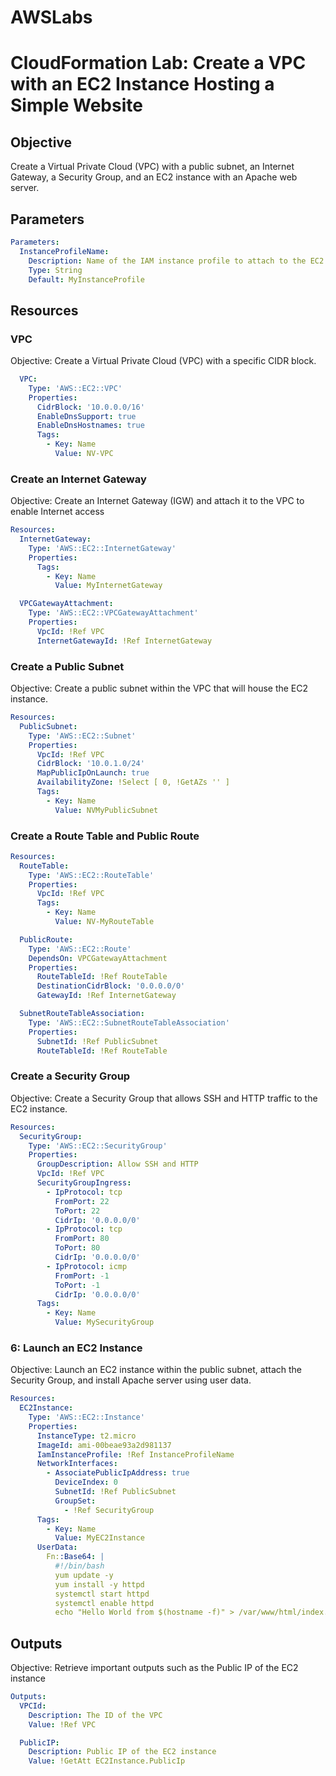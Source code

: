 ﻿# AWSLabs
# CloudFormation Lab: Create a VPC with an EC2 Instance Hosting a Simple Website

## Objective
Create a Virtual Private Cloud (VPC) with a public subnet, an Internet Gateway, a Security Group, and an EC2 instance with an Apache web server.

## Parameters
```yaml
Parameters:
  InstanceProfileName:
    Description: Name of the IAM instance profile to attach to the EC2 instance
    Type: String
    Default: MyInstanceProfile
```

## Resources
### VPC
Objective: Create a Virtual Private Cloud (VPC) with a specific CIDR block.

```yaml
  VPC:
    Type: 'AWS::EC2::VPC'
    Properties:
      CidrBlock: '10.0.0.0/16'
      EnableDnsSupport: true
      EnableDnsHostnames: true
      Tags:
        - Key: Name
          Value: NV-VPC

```

### Create an Internet Gateway
Objective: Create an Internet Gateway (IGW) and attach it to the VPC to enable Internet access
```yaml
Resources:
  InternetGateway:
    Type: 'AWS::EC2::InternetGateway'
    Properties:
      Tags:
        - Key: Name
          Value: MyInternetGateway

  VPCGatewayAttachment:
    Type: 'AWS::EC2::VPCGatewayAttachment'
    Properties:
      VpcId: !Ref VPC
      InternetGatewayId: !Ref InternetGateway
```

### Create a Public Subnet
Objective: Create a public subnet within the VPC that will house the EC2 instance.

```yaml
Resources:
  PublicSubnet:
    Type: 'AWS::EC2::Subnet'
    Properties:
      VpcId: !Ref VPC
      CidrBlock: '10.0.1.0/24'
      MapPublicIpOnLaunch: true
      AvailabilityZone: !Select [ 0, !GetAZs '' ]
      Tags:
        - Key: Name
          Value: NVMyPublicSubnet
```

### Create a Route Table and Public Route
```yaml
Resources:
  RouteTable:
    Type: 'AWS::EC2::RouteTable'
    Properties:
      VpcId: !Ref VPC
      Tags:
        - Key: Name
          Value: NV-MyRouteTable

  PublicRoute:
    Type: 'AWS::EC2::Route'
    DependsOn: VPCGatewayAttachment
    Properties:
      RouteTableId: !Ref RouteTable
      DestinationCidrBlock: '0.0.0.0/0'
      GatewayId: !Ref InternetGateway

  SubnetRouteTableAssociation:
    Type: 'AWS::EC2::SubnetRouteTableAssociation'
    Properties:
      SubnetId: !Ref PublicSubnet
      RouteTableId: !Ref RouteTable
```

### Create a Security Group
Objective: Create a Security Group that allows SSH and HTTP traffic to the EC2 instance.

```yaml
Resources:
  SecurityGroup:
    Type: 'AWS::EC2::SecurityGroup'
    Properties:
      GroupDescription: Allow SSH and HTTP
      VpcId: !Ref VPC
      SecurityGroupIngress:
        - IpProtocol: tcp
          FromPort: 22
          ToPort: 22
          CidrIp: '0.0.0.0/0'
        - IpProtocol: tcp
          FromPort: 80
          ToPort: 80
          CidrIp: '0.0.0.0/0'
        - IpProtocol: icmp
          FromPort: -1
          ToPort: -1
          CidrIp: '0.0.0.0/0'
      Tags:
        - Key: Name
          Value: MySecurityGroup
```


### 6: Launch an EC2 Instance
Objective: Launch an EC2 instance within the public subnet, attach the Security Group, and install Apache server using user data.

```yaml 
Resources:
  EC2Instance:
    Type: 'AWS::EC2::Instance'
    Properties:
      InstanceType: t2.micro
      ImageId: ami-00beae93a2d981137
      IamInstanceProfile: !Ref InstanceProfileName
      NetworkInterfaces:
        - AssociatePublicIpAddress: true
          DeviceIndex: 0
          SubnetId: !Ref PublicSubnet
          GroupSet:
            - !Ref SecurityGroup
      Tags:
        - Key: Name
          Value: MyEC2Instance
      UserData:
        Fn::Base64: |
          #!/bin/bash
          yum update -y
          yum install -y httpd
          systemctl start httpd
          systemctl enable httpd
          echo "Hello World from $(hostname -f)" > /var/www/html/index.html
```

## Outputs
Objective: Retrieve important outputs such as the Public IP of the EC2 instance

```yaml
Outputs:
  VPCId:
    Description: The ID of the VPC
    Value: !Ref VPC

  PublicIP:
    Description: Public IP of the EC2 instance
    Value: !GetAtt EC2Instance.PublicIp
```


